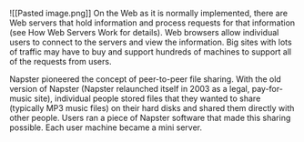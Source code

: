 ![[Pasted image.png]]
On the Web as it is normally implemented, there are Web servers that hold information and process requests for that information (see How Web Servers Work for details). Web browsers allow individual users to connect to the servers and view the information. Big sites with lots of traffic may have to buy and support hundreds of machines to support all of the requests from users.

Napster pioneered the concept of peer-to-peer file sharing. With the old version of Napster (Napster relaunched itself in 2003 as a legal, pay-for-music site), individual people stored files that they wanted to share (typically MP3 music files) on their hard disks and shared them directly with other people. Users ran a piece of Napster software that made this sharing possible. Each user machine became a mini server.